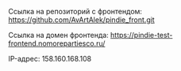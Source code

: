 Ссылка на репозиторий с фронтендом: https://github.com/AvArtAlek/pindie_front.git

Ссылка на домен фронтенда: https://pindie-test-frontend.nomorepartiesco.ru/

IP-адрес: 158.160.168.108
